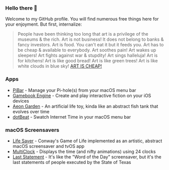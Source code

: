 ### Hello there 👋

Welcome to my GitHub profile. You will find numerous free things here for your enjoyment. But first, internalize:

> People have been thinking too long that art is a privilege of the museums & the rich. Art is not business! It does not belong to banks & fancy investors. Art is food. You can't eat it but it feeds you. Art has to be cheap & available to everybody. Art soothes pain! Art wakes up sleepers! Art fights against war & stupdity! Art sings halleluja! Art is for kitchens! Art is like good bread! Art is like green trees! Art is like white clouds in blue sky! [ART IS CHEAP!](https://breadandpuppet.org/cheap-art/why-cheap-art-manifesto)

### Apps
* [PiBar](https://github.com/amiantos/pibar) - Manage your Pi-hole(s) from your macOS menu bar
* [Gamebook Engine](https://github.com/amiantos/gamebookengine) - Create and play interactive fiction on your iOS devices
* [Aeon Garden](https://github.com/amiantos/aeongarden) - An artificial life toy, kinda like an abstract fish tank that evolves over time
* [dotBeat](https://github.com/amiantos/dotbeat) - Swatch Internet Time in your macOS menu bar

### macOS Screensavers
- [Life Saver](https://github.com/amiantos/lifesaver) - Conway's Game of Life implemented as an artistic, abstract macOS screensaver and tvOS app
- [MultiClock](https://github.com/amiantos/multiclock) - Displays the time (and nifty animations) using 24 clocks
- [Last Statement](https://github.com/amiantos/last-statement) - It's like the "Word of the Day" screensaver, but it's the last statements of people executed by the State of Texas
